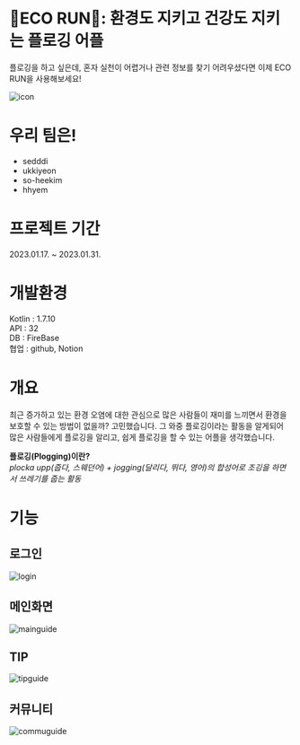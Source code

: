 # 🌱ECO RUN🏃:   환경도 지키고 건강도 지키는 플로깅 어플
플로깅을 하고 싶은데, 혼자 실천이 어렵거나 관련 정보를 찾기 어려우셨다면 이제 ECO RUN을 사용해보세요!   

![icon](https://user-images.githubusercontent.com/63574818/215716733-81640b7a-ad64-4fce-b0f0-034f03608d88.png)   

# 우리 팀은!
- sedddi
- ukkiyeon
- so-heekim
- hhyem   

# 프로젝트 기간
2023.01.17. ~ 2023.01.31.   

# 개발환경
Kotlin : 1.7.10   
API : 32   
DB : FireBase   
협업 : github, Notion   

# 개요
최근 증가하고 있는 환경 오염에 대한 관심으로 많은 사람들이 재미를 느끼면서 환경을 보호할 수 있는 방법이 없을까? 고민했습니다. 그 와중 플로깅이라는 활동을 알게되어 많은 사람들에게 플로깅을 알리고, 쉽게 플로깅을 할 수 있는 어플을 생각했습니다.   

**플로깅(Plogging)이란?**   
*plocka upp(줍다, 스웨던어) + jogging(달리다, 뛰다, 영어)의 합성어로 조깅을 하면서 쓰레기를 줍는 활동*   

# 기능
## 로그인
![login](https://user-images.githubusercontent.com/63574818/215724420-d6be73d5-2eed-4d5f-af5c-e56f30ec88a2.png)   

## 메인화면
![mainguide](https://user-images.githubusercontent.com/63574818/215723778-c43dd5ab-a9a7-4927-8d77-f7237565fcf8.png)   

## TIP
![tipguide](https://user-images.githubusercontent.com/63574818/215723850-db80ae2f-89a6-4dbb-b824-5f32ef75d9e1.png)   

## 커뮤니티
![commuguide](https://user-images.githubusercontent.com/63574818/215723955-b5feab0e-cce1-499e-bb44-7d1de05c60cc.png)   
